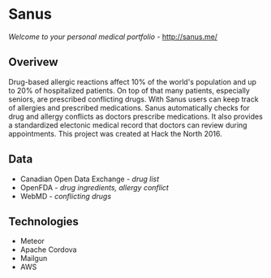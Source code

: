 # Sanus
*Welcome to your personal medical portfolio* - http://sanus.me/


## Overivew
Drug-based allergic reactions affect 10% of the world's population and up to 20% of hospitalized patients. On top of that many patients, especially seniors, are prescribed conflicting drugs. With Sanus users can keep track of allergies and prescribed medications. Sanus automatically checks for drug and allergy conflicts as doctors prescribe medications. It also provides a standardized electonic medical record that doctors can review during appointments. This project was created at Hack the North 2016.

## Data
* Canadian Open Data Exchange - *drug list*
* OpenFDA - *drug ingredients, allergy conflict*
* WebMD - *conflicting drugs*

## Technologies
* Meteor
* Apache Cordova
* Mailgun
* AWS

